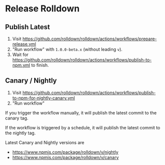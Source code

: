 # Release Rolldown

## Publish Latest

1. Visit https://github.com/rolldown/rolldown/actions/workflows/prepare-release.yml
2. "Run workflow" with `1.0.0-beta.x` (without leading `v`).
3. Wait for https://github.com/rolldown/rolldown/actions/workflows/publish-to-npm.yml to finish.

## Canary / Nightly

1. Visit https://github.com/rolldown/rolldown/actions/workflows/publish-to-npm-for-nightly-canary.yml
2. "Run workflow"

If you trigger the workflow manually, it will publish the latest commit to the canary tag.

If the workflow is triggered by a schedule, it will publish the latest commit to the nightly tag.

Latest Canary and Nightly versions are

- https://www.npmjs.com/package/rolldown/v/nightly
- https://www.npmjs.com/package/rolldown/v/canary
